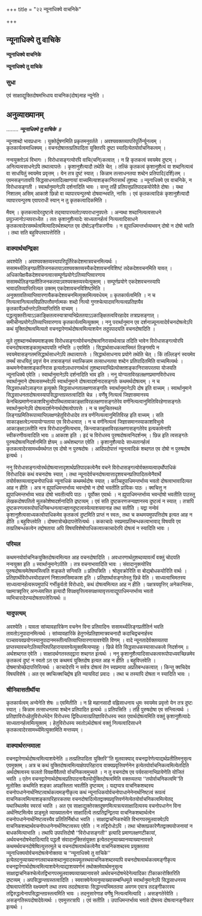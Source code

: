 +++
title = "२२ न्यूनाधिक्ये वाचनिके"

+++


## न्यूनाधिक्ये तु वाचिके

**न्यूनाधिक्ये वाचनिके**

**न्यूनाधिक्ये तु वाचिके**

### **सुधा**

एवं साक्षाद्युक्तिदोषमभिधाय वाचनिक(दोष)माह न्यूनेति ।

## **अनुव्याख्यानम्**

........ ***न्यूनाधिक्ये तु वाचिके ॥***

न्यूनशब्दो भावप्रधानः । युक्तेर्दूषणमिति प्रकृतमनुवर्तते । अवश्यवक्तव्यापरिपूर्तिर्न्यूनत्वम् । कृतकार्यत्वमाधिक्यम् । वचनदोषात्तत्प्रतिपादिता युक्तिरपि दुष्टा स्यादित्येतयोर्वाचनिकत्वम् ।

नन्वयुक्तोऽयं विभागः । विरोधासङ्गत्योरपि वाचि(चनि)कत्वात् । न हि कृतकत्वं स्वयमेव दुष्टम् । अनित्यत्वसाधनेऽपि तथात्वापत्तेः । कृशानुशैत्यादौ तथेति चेत् । तत्किं कृतकत्वं कृशानुशैत्यं वा शब्दनित्यत्वं वा साधयितुं स्वयमेव प्रवृत्तम् । येन तत्र दुष्टं स्यात् । किन्नाम तत्साधनतया शब्देन प्रतिपादि(दर्शि)तम् । एवमसङ्गतावपि सिद्धसाधनतादिलक्षणायां वाच्यमित्याशङ्कानिरासार्थं तुशब्दः ॥ न्यूनाधिक्ये एव वाचनिके, न विरोधासङ्गती । स्वार्थानुमानेऽपि दर्शनादिति भावः । सन्तु तर्हि प्रतिपत्तृप्रतिपादकयोरेवैते दोषाः । यथा निशातम् असिम् आकाशे छिन्नो वा व्यापारयन्पुरुषो दोषवान्भवति, नासिः । एवं कृतकत्वादिकं कृशानुशैत्यादौ व्यापारयन्पुरुष एवापराधी स्यान् न तु कृतकत्वादिकमिति ।

मैवम् । कृतकत्वादेरदुष्टत्वे तद्य्वापारयतोऽप्यपराधानुपपत्तेः । अन्यथा शब्दानित्यत्वसाधने प्रयुञ्जानोऽप्यपराध्येत । ततः कृशानुशैत्यादेः साध्यतानर्हत्वं नित्यत्वादिसाधने कृतकत्वादेरसमर्थत्वमित्यादिरर्थशब्दगत एव दोषोऽङ्गीकरणीयः । न ह्युपाधिमन्तर्भाव्यभवन् दोषो न दोषो भवति । तथा सति बहुविप्लवापत्तेरिति ।

### **वाक्यार्थचन्द्रिका**

अवश्येति । अवश्यवक्तव्यस्यापरिपूर्तिरेकदेशमात्रवचनमित्यर्थः । ससामर्थ्यलिङ्गप्रतीतिजनकतयाऽवश्यवक्तव्यस्यैकदेशावचनविशिष्टं तदेकदेशवचनमिति यावत् । अधिकापेक्षयैकदेशवचनत्वात्सम्पूर्णप्रयोगेऽतिव्याप्तिवारणाय ससामर्थलिङ्गप्रतीतिजनकतयाऽवश्यवक्तव्यस्येत्युक्तम् । सम्पूर्णप्रयोगे एकदेशवचनस्यापि भावादतिव्याप्तिरित्यत उक्तम् एकदेशावचनविशिष्टमिति । अनुक्तावतिव्याप्तिवारणायैककदेशवचनमित्युक्तमित्यवधेयम् ॥ कृतकार्यत्वमिति । न च नित्यत्वानित्यत्वविप्रतिपत्तौवर्णात्मकः शब्दो नित्यो गुणश्चेत्यादावनित्यत्वप्रतिज्ञयैव कृतकार्येऽर्थान्तरेऽतिव्याप्तिरिति वाच्यम् । पद्धत्युक्तरीत्याऽऽकाङ्क्षितत्वस्यात्राप्यभिप्रेततयाऽऽकाङ्क्षितत्वविरहादेव तत्राप्रसङ्गात् । समीचीनप्रयोगेऽतिव्याप्तिवारणाय कृतकार्यत्वमित्युक्तम् । ननु परार्थानुमान एव दर्शनान्न्यूनत्वादेर्वचनदोषत्वेऽपि कथं युक्तिदोषत्वमित्यतो वचनद्वारेणार्थदोषत्वमित्याशयेन तदुपपादयति वचनदोषादिति ।

मूले तुशब्दानर्थक्यमाशङ्क्य विरोधसङ्गत्योर्वचनदोषत्वनिरासार्थत्वान्न तदिति भावेन विरोधासङ्गत्योरपि वचनदोषत्वशङ्कामुत्थापयति नन्विति ॥ एवमिति । सिद्धार्थसाधकत्वाभिमतं लिङ्गमपि न स्वयमेवासङ्गतमसिद्धार्थसाधनेऽपि तथात्वापत्तेः । सिद्धार्थसाधनाय प्रयोगे तथेति चेत् । किं तल्लिङ्गं स्वयमेव तमर्थं साधयितुं प्रवृत्तं येन तत्रासङ्गतं स्यात्किन्नाम तत्साधनतया शब्देन प्रतिपादितमिति वाच्यमित्यर्थः । कथमनेनोक्तशङ्कानिरास इत्यतोऽवधारणार्थत्वं तुशब्दस्याभिप्रेत्योक्तशङ्कानिरासपरतया योजयति न्यूनाधिक्ये एवेति । स्वार्थानुमानेऽपि दर्शनादिति भाव इति । ननु योग्यताविरहलक्षणप्रमाणविरोधस्य स्वार्थानुमाने दोषत्वसम्भवेऽपि स्वार्थानुमाने दोषत्वादर्शनादसङ्गतेः कथमर्थदोषत्वम् । न च सिद्धसाधकोऽसङ्गत इत्युक्तेः सिद्धसाधनतालक्षणासङ्गतिः स्वार्थानुमानेऽपि दोष इति वाच्यम् । स्वार्थानुमाने सिद्धसाधनतादोषत्वस्यापसिद्धान्तग्रस्तत्वादिति चेन्न । वर्णेषु नित्यत्वं जिज्ञासमानस्य केनचित्प्रमाणेनाकाशविभुत्वोपस्थितावाकाङ्क्षाविरहलक्षणासङ्गतेरेव वर्णनित्यत्वानुमितिविरहेणासङ्गतेः स्वार्थानुमानेऽपि दोषत्वदर्शनेनार्थदोषत्वोपपत्तेः । न च समुचितस्थले लिङ्गाप्रमितिरूपाव्याप्तिलक्षणहेतुविरोधादेव तत्र वर्णनित्यत्वानुमितिविरह इति वाच्यम् । सति साकाङ्क्षत्वेऽन्वयायोग्यताया एव विरोधत्वात् । न च वर्णनित्यत्वं जिज्ञासमानस्याकाशविभुत्वे आकाङ्क्षाऽस्तीति नात्र विरोधादनुमित्यभावः, किन्त्वाकाङ्क्षाविरहलक्षणासङ्गतेरेव इत्यकामेनापि स्वीकरणीयत्वादिति भावः ॥ आकाश इति । इदं च विरोधस्य पुरुषदोषत्वनिदर्शनम् । छिन्न इति त्वसङ्गतेः पुरुषदोषत्वनिदर्शनमिति ज्ञेयम् ॥ अर्थशब्दगत एवेति । कृशानुशैत्यादेः साध्यतानर्हत्वं कृतकत्वादेरसामर्थ्यमर्थगत एव दोषो न पुरुषदोषः । आदिपदोपात्तं न्यूनत्वादिकं शब्दगत एव दोषो न पुरुषदोष इत्यर्थः ।

ननु विरोधासङ्गत्योरर्थदोषत्वात्तादृशार्थप्रतिपादकत्वेनैव वचने विरोधासङ्गत्योर्वक्तव्यत्वादर्थोपाधिकं विरोधादिकं कथं वचनदोषः स्यात् । तथा न्यूनादेर्वचनदोषत्वात्तादृशवचनप्रतिपादितत्वेनैवार्थे तयोर्वक्तव्यत्वाद्वचनोपाधिकं न्यूनाधिकं कथमर्थदोषः स्यात् । कञ्चिदुपाधिमन्तर्भाव्य भवतो दोषत्वाभावादित्यत आह न हीति । अत्र न ह्युपाधिमन्तर्भाव्य भवन्दोषो न दोषो भवतीति प्रायिकः पाठः । क्वचित्तु न ह्युपाधिमन्तर्भाव्य भवन्न दोषो भवतीत्यपि पाठः । पूर्वोक्त एवार्थः । न ह्युपाधिमन्तर्भाव्य भवन्दोषो भवतीति पाठस्तु लेखकदोषपतितो मूलकोशेष्वदर्शनादिति द्रष्टव्यम् । एवं सति दुष्टकरणजन्यज्ञानस्य दुष्टत्वं न स्यात् । तत्रापि दुष्टकरणत्वरूपोपाधिनिबन्धनत्वाज्ज्ञानदुष्टत्वस्येत्याशयवानाह तथा सतीति । यद्वा नन्वेवं कृशानुशैत्यसाध्यकत्वोपाधिकमेव कृतकत्वं दुष्टमिति प्राप्तं न स्वतः, तथा च कथमयमुपपत्तिदोष इत्यत आह न हीति ॥ बहुविप्लवेति । दोषमात्रोच्छेदापत्तेरित्यर्थः । ककाचादेः स्वप्रमाप्रतिबन्धकत्वाभावाद् विषयवि एव तत्प्रतिबन्धकत्वेन तद्दोषताया अपि विषयविशेषोपाधिकत्वात्काचादेरपि दोषत्वं न स्यादिति भावः ।

### **परिमल**

कथमनयोर्वाचनिकयुक्तिदोषत्वमित्यत आह वचनदोषादिति । अवधारणार्थतुशब्दव्यावर्त्यं वक्तुं चोदयति नन्वयुक्त इति ॥ स्वार्थानुमानेऽपीति । तत्र वचनाभावादिति भावः । संवादानुक्त्योरिव पुरुषदोषत्वमेतेषामस्त्विति शङ्कते सन्त्विति ॥ प्रतिपत्त्रिति । श्रोतृवक्रोरिति वा बोद्यबोधकयोरिति वार्थः । प्रतिज्ञार्थविरोधस्योदाहरणं निशातमसिमाकाश इति । प्रतिज्ञार्थासङ्गतेस्तु छिन्ने वेति । साध्यत्वाभिमतस्य साध्यत्वानर्हत्वरूपमुपाधिं गर्भीकुर्वतो विरोधादेः, कथं दोषत्वमित्यत आह न हीति । पक्षत्रयवृत्तिर् अनेकान्तिकः, पक्षमात्रवृत्तिर् अनध्यवसित इत्यादौ विपक्षवृत्तित्वसपक्षव्यावृत्तत्वाद्युपाधिमन्तर्भाव्य भवतो व्यभिचारादेरप्यदोषतापत्तेरित्यर्थः ॥

### **यादुपत्यम्**

अवश्येति । यावता सांव्यावहारिकेण वचनेन विना प्रतिवादिनः ससामर्थ्यलिङ्गप्रतीतिर्न भवति तावतोऽनुपादानमित्यर्थः । सांव्यावहारिके हेतुगर्भप्रतिज्ञामात्रवचनादौ कदाचिद्वचनार्हस्य पञ्चावयवप्रयोगस्यानुपादानमस्तीत्यतिव्याप्तिवारणायावश्येति विणम् । वादे न्यूनतादेर्वक्तव्यतया प्राप्तस्यावचनेऽतिव्याप्तिपरिहारायावश्येत्युक्तमित्यप्याहुः । छिन्ने वेति सिद्धसाधकस्यासाधकत्वे निदर्शनम् ॥ अर्थशब्दगत एवेति । साक्षादर्थगतस्तद्द्वारा शब्दगत इत्यर्थः । ननु कृशानुशैत्यादिसाधकत्वरूपोपाध्यवच्छिन्नमेव कृतकत्वं दुष्टं न स्वतो ऽत एव कथमयं युक्तिदोष इत्यत आह न हीति ॥ बहुविप्लवेति । दोषमात्रोच्छेदापत्तिरित्यर्थः । काचादेरपि न सर्वत्र दोषत्वं तेन स्वप्रमाया अप्रतिबन्धकत्वात् । किन्तु क्वचिदेव विषयविशेषे । अत एव क्वचित्क्वचिद्दोष इति न्यायविदां प्रवादः । तथा च तस्यापि दोषता न स्यादिति भावः ।

### **श्रीनिवासतीर्थीया**

कृतकार्यत्वम् अन्येनेति शेषः ॥ एवमितीति । न हि महानसादौ वह्निसाधनाय धूमः स्वयमेव प्रवृत्तो येन तत्र दुष्टः स्यात् । किन्नाम तत्साधनतया शब्देन प्रतिपादित इत्यर्थः ॥ प्रतिपत्त्रिति । तर्हि पुरुषदोषा एव सन्त्वित्यर्थः । प्रतिज्ञाविरोधहेतुविरोधभेदेन विरोधस्य द्विविधत्वात्प्रतिज्ञाविरोधस्य स्वत एवार्थदोषत्वमिति वक्तुं कृशानुशैत्यादेः साध्यतानर्हत्वमित्युक्तम् । हेतुविरोधस्य स्वतोऽर्थदोषत्वं वक्तुं नित्यत्वादिसाधने कृतकत्वादेरसामर्थ्यमित्युक्तमिति मन्तव्यम् ।

### **वाक्यार्थरत्नमाला**

वचनद्वारेणार्थदोषत्वमित्याशयेनेति ॥ तत्प्रतिपादिता युक्तिरि’’ति मूलवाक्याद् वचनद्वारेणेत्याद्यर्थप्रतीतिमनुसृत्य एवमुक्तम् । अत्र च कथं युक्तिदोषत्वमित्याक्षेपपरिहाराय वाक्यप्रवृत्तिवर्णनेन इत्येतयोर्वाचनिकत्वमित्येतदिति अर्थदोषत्वस्य फलतो विवक्षयैवैतयो र्वाचनिकत्वमुच्यते । न तु वचनदोष एव पर्यवसानाभिप्रायेणेति योजितं भवति ॥ एतेन वचनद्वारेणार्थदोषत्वप्रतिपादनायैतयोर्युक्तिदोषत्वमिति वक्तव्यतया ‘‘तयोर्वाचनिकत्वमि’’ति मूलोक्तिः कथमिति शङ्का अपहस्तिता भवतीति दृष्टव्यम् । यद्यप्यत्र वाचनिकशब्दस्य वचनोपधानेनार्थनिष्टत्वार्थकत्वमङ्गीकृत्य कथं न्यूनाधिकयोर्वचनोपाधानेनेनार्थनिष्टत्वं रूपत्वं वाचनिकत्वमित्याशङ्कापरिहारकतया वचनदोषादित्येतद्वाक्यप्रवृत्तिवर्णनेत्येतयोर्वाचनिकत्वमित्येतद् यथास्थितमेव स्वरसं भवति । अत एव साक्षाद्युक्तेरक्तदूषणमित्यत्रत्यसाक्षादित्यस्य वचनोपधानेन विना अर्थनिष्टमित्येव प्राङ्मूले व्याख्यातत्वेन साक्षादित्ये तत्प्रतिद्वन्द्वितया वाचनिकशब्दार्थत्वेन वचनोपधानेनार्थनिष्टत्वस्यैव प्रतितिर्निर्बाधा भवति । साक्षाद्वाचनिकश्चेति विभागपरमूलवाक्येऽपि वाचनिकशब्दार्थवचनोपधानेनार्थनिष्टत्वरूप एवेति । न तद्विरोधोऽपि । तथा चोक्तप्रकारेणैतद्वाक्ययोजनायां न बाधकमित्याभाति । तथापि उपपत्तिदोषौ ‘‘विरोधासङ्गती’’ इत्यादि प्रमाणलक्षणटीकायां, अर्थवचनदोषभेदादित्यादि पद्धतौ संवादानुक्तिसंयुक्ता इत्येतदनुव्याख्यानव्याख्यानावसरे कथमर्थवचनदोषेष्वित्युत्तरमूले च वचनदोषत्वार्थकत्वेनैव वाचनिकशब्दस्य प्रयुक्ततया न्यूनाधिक्ययोर्वचनदोषत्वेनोक्तया च ‘‘न्यूनाधिक्ये तु वाचिके’’ इत्येतदनुव्याख्यानगतवाचकशब्दानुवादरूपमूलस्थवाचनिकशब्दस्यापि वचनदोषत्वार्थकत्वमङ्गीकृत्य वचनद्वारेणार्थदोषत्वमित्याशयेनेत्याद्याशयवर्णनं तथोक्तमेवार्थमनुसृत्य साक्षाद्वाचनिकश्चेत्येतद्विभागपरमूलवाक्यव्याख्यानावसरे अर्थवचनदोषभेदेनेत्यादिका टीकाकारोक्तिरिति द्रष्टव्यम् । अपसिद्धान्तग्रस्तत्वादिति । स्ववाक्येनेत्यनुव्याख्यासम्बन्धिमूले स्वार्थानुमानेऽपि सिद्धसाधनस्य दोषत्वापत्तेरिति वक्ष्यमाणे तथा तस्य तददोषतायाः सिद्धान्त्यभिमततया अवगम एवात्र तदङ्गीकारस्य तद्विरुद्धत्वेनापसिद्धान्तग्रस्तत्वमिति भावः । तदनुसारेणाह वर्णेषु नित्यत्वमित्यादि । असङ्गतेरेवेति । असङ्गतिरूपदोषादेवेत्यर्थः । एवमुत्तरत्रापि । एवं सतीति । उपाधिमन्तर्भाव्य भवतो दोषस्य दोषत्वानङ्गीकार इत्यर्थः ।





